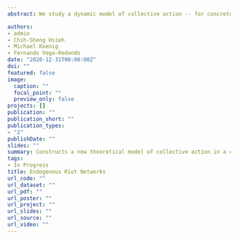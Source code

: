 ```yaml
---
abstract: We study a dynamic model of collective action -- for concreteness, we speak of a riot -- in which agents interact through, and learn from, a co-evolving social network. We consider two different scenarios. In one of them, conceived as a "benchmark," agents changing their behavior are assumed to be completely informed of the prevailing state (action profile and network). Instead,  in the alternative scenario, agents are assumed to shape their expectations about the state from a combination of local observation and social learning (modeled à la DeGroot). In both cases we provide a complete characterization of the long-run behavior of the system. While the first assumption of complete information is common, the second one is arguably more realistic. We show that the latter assumption leads to an increased probability of segmented network configurations, thus providing a plausible mechanism to  understand what otherwise seems a puzzle, i.e. how do very large populations attain (``coordinate on") collective action.  Finally, we illustrate the empirical potential of the model by showing that it can be efficiently estimated for the so-called Egyptian Arab Spring by relying on large-scale cross sectional data on agents'  choices and their network of interactions. Our estimation results indicate that, in that instance of social unrest, both the local peer effect and the global conformity effect played a significant role in activating protest participation.

authors:
- admin
- Chih-Sheng Hsieh
- Michael Koenig
- Fernando Vega-Redondo
date: "2020-12-31T00:00:00Z"
doi: ""
featured: false
image:
  caption: ""
  focal_point: ""
  preview_only: false
projects: []
publication: ""
publication_short: ""
publication_types:
- "2"
publishDate: ""
slides: ""
summary: Constructs a new theoretical model of collective action in a co-evolving network and estimates model parameters using data from Egyptian Arab Spring.
tags:
- In Progress
title: Endogenous Riot Networks
url_code: ""
url_dataset: ""
url_pdf: ""
url_poster: ""
url_project: ""
url_slides: ""
url_source: ""
url_video: ""
---
```



